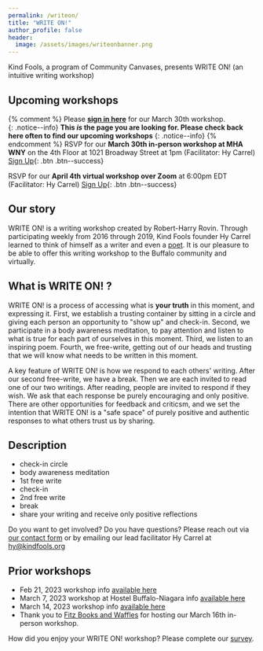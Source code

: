 ```yaml
---
permalink: /writeon/
title: "WRITE ON!"
author_profile: false
header:
  image: /assets/images/writeonbanner.png
---
```


Kind Fools, a program of Community Canvases, presents WRITE ON! (an intuitive writing workshop)

## Upcoming workshops
{% comment %}
Please **[sign in here](/signin/)** for our March 30th workshop.<br>
{: .notice--info}
**This *is* the page you are looking for. Please check back here often to find our upcoming workshops**
{: .notice--info}
{% endcomment %}
RSVP for our **March 30th in-person workshop at MHA WNY** on the 4th Floor at 1021 Broadway Street at 1pm (Facilitator: Hy Carrel) [Sign Up](/signups/writeon20230330/){: .btn .btn--success}

RSVP for our **April 4th virtual workshop over Zoom** at 6:00pm EDT (Facilitator: Hy Carrel) [Sign Up](/signups/writeon20230404/){: .btn .btn--success}

## Our story 

WRITE ON! is a writing workshop created by Robert-Harry Rovin. Through participating weekly from 2016 through 2019, Kind Fools founder Hy Carrel learned to think of himself as a writer and even a [poet](https://withkindness.org). It is our pleasure to be able to offer this writing workshop to the Buffalo community and virtually.

## What is WRITE ON! ?

WRITE ON! is a process of accessing what is **your truth** in this moment, and expressing it. First, we establish a trusting container by sitting in a circle and giving each person an opportunity to "show up" and check-in. Second, we participate in a body awareness meditation, to pay attention and listen to what is true for each part of ourselves in this moment. Third, we listen to an inspiring poem. Fourth, we free-write, getting out of our heads and trusting that we will know what needs to be written in this moment. 

A key feature of WRITE ON! is how we respond to each others' writing. After our second free-write, we have a break. Then we are each invited to read one of our two writings. After reading, people are invited to respond if they wish. We ask that each response be purely encouraging and only positive. There are other opportunities for feedback and criticsm, and we set the intention that WRITE ON! is a "safe space" of purely positive and authentic responses to what others trust us by sharing.

## Description

* check-in circle
* body awareness meditation
* 1st free write
* check-in
* 2nd free write
* break
* share your writing and receive only positive reflections

Do you want to get involved? Do you have questions? Please reach out via [our contact form](/interest/) or by emailing our lead facilitator Hy Carrel at [hy@kindfools.org](mailto:hy@kindfools.org)

## Prior workshops

- Feb 21, 2023 workshop info [available here](https://www.facebook.com/events/593084972216087)
- March 7, 2023 workshop at Hostel Buffalo-Niagara info [available here](https://www.facebook.com/events/161314222995251)
- March 14, 2023 workshop info [available here](https://www.facebook.com/events/1637487610014641) 
- Thank you to [Fitz Books and Waffles](https://www.fitzbooks.net) for hosting our March 16th in-person workshop.

How did you enjoy your WRITE ON! workshop? Please complete our [survey](/survey/).
